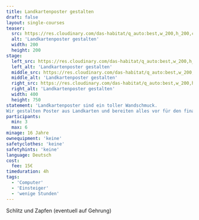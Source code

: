 ```yaml
---
title: Landkartenposter gestalten
draft: false
layout: single-courses
teaser:
  src: https://res.cloudinary.com/das-habitat/q_auto:best,w_200,h_200,c_fill,f_auto,dpr_auto/v1588773406/kurse/kartenposter4_ctfn6p.jpg
  alt: 'Landkartenposter gestalten'
  width: 200
  height: 200
stage:
  left_src: https://res.cloudinary.com/das-habitat/q_auto:best,w_200,h_200,c_fill,f_auto,dpr_auto/v1588773409/kurse/kartenposter1_xvl1sa.jpg
  left_alt: 'Landkartenposter gestalten'
  middle_src: https://res.cloudinary.com/das-habitat/q_auto:best,w_200,h_200,c_fill,f_auto,dpr_auto/v1588773404/kurse/kartenposter3_ge9ee4.jpg
  middle_alt: 'Landkartenposter gestalten'
  right_src: https://res.cloudinary.com/das-habitat/q_auto:best,w_200,h_200,c_fill,f_auto,dpr_auto/v1588773407/kurse/kartenposter2_kdetvf.jpg
  right_alt: 'Landkartenposter gestalten'
  width: 400
  height: 750
statement: 'Landkartenposter sind ein toller Wandschmuck.
Wir gestalten Poster aus Landkarten und bereiten alles vor für den finalen Druck.'
participants:
  min: 3
  max: 6
minage: 16 Jahre
ownequipment: 'keine'
safetyclothes: 'keine'
safetyhints: 'keine'
language: Deutsch
cost:
  fee: 15€
timeduration: 4h
tags:
  - 'Computer'
  - 'Einsteiger'
  - 'wenige Stunden'
---
```

Schlitz und Zapfen (eventuell auf Gehrung)